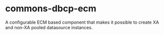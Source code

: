 # commons-dbcp-ecm

A configurable ECM based component that makes it possible to create XA and non-XA pooled datasource instances.